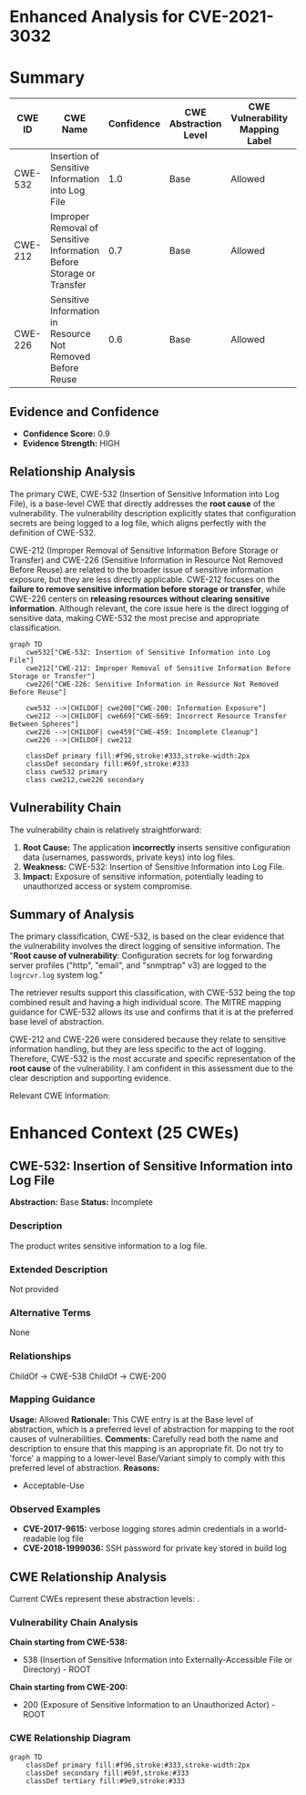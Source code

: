 # Enhanced Analysis for CVE-2021-3032

# Summary
| CWE ID | CWE Name | Confidence | CWE Abstraction Level | CWE Vulnerability Mapping Label | CWE-Vulnerability Mapping Notes |
|---|---|---|---|---|---|
| CWE-532 | Insertion of Sensitive Information into Log File | 1.0 | Base | Allowed | Primary CWE |
| CWE-212 | Improper Removal of Sensitive Information Before Storage or Transfer | 0.7 | Base | Allowed | Secondary Candidate |
| CWE-226 | Sensitive Information in Resource Not Removed Before Reuse | 0.6 | Base | Allowed | Secondary Candidate |

## Evidence and Confidence

*   **Confidence Score:** 0.9
*   **Evidence Strength:** HIGH

## Relationship Analysis
The primary CWE, CWE-532 (Insertion of Sensitive Information into Log File), is a base-level CWE that directly addresses the **root cause** of the vulnerability. The vulnerability description explicitly states that configuration secrets are being logged to a log file, which aligns perfectly with the definition of CWE-532.

CWE-212 (Improper Removal of Sensitive Information Before Storage or Transfer) and CWE-226 (Sensitive Information in Resource Not Removed Before Reuse) are related to the broader issue of sensitive information exposure, but they are less directly applicable. CWE-212 focuses on the **failure to remove sensitive information before storage or transfer**, while CWE-226 centers on **releasing resources without clearing sensitive information**. Although relevant, the core issue here is the direct logging of sensitive data, making CWE-532 the most precise and appropriate classification.

```mermaid
graph TD
    cwe532["CWE-532: Insertion of Sensitive Information into Log File"]
    cwe212["CWE-212: Improper Removal of Sensitive Information Before Storage or Transfer"]
    cwe226["CWE-226: Sensitive Information in Resource Not Removed Before Reuse"]

    cwe532 -->|CHILDOF| cwe200["CWE-200: Information Exposure"]
    cwe212 -->|CHILDOF| cwe669["CWE-669: Incorrect Resource Transfer Between Spheres"]
    cwe226 -->|CHILDOF| cwe459["CWE-459: Incomplete Cleanup"]
    cwe226 -->|CHILDOF| cwe212

    classDef primary fill:#f96,stroke:#333,stroke-width:2px
    classDef secondary fill:#69f,stroke:#333
    class cwe532 primary
    class cwe212,cwe226 secondary
```

## Vulnerability Chain
The vulnerability chain is relatively straightforward:
1.  **Root Cause:** The application **incorrectly** inserts sensitive configuration data (usernames, passwords, private keys) into log files.
2.  **Weakness:** CWE-532: Insertion of Sensitive Information into Log File.
3.  **Impact:** Exposure of sensitive information, potentially leading to unauthorized access or system compromise.

## Summary of Analysis
The primary classification, CWE-532, is based on the clear evidence that the vulnerability involves the direct logging of sensitive information. The "**Root cause of vulnerability**: Configuration secrets for log forwarding server profiles ("http", "email", and "snmptrap" v3) are logged to the `logrcvr.log` system log."

The retriever results support this classification, with CWE-532 being the top combined result and having a high individual score. The MITRE mapping guidance for CWE-532 allows its use and confirms that it is at the preferred base level of abstraction.

CWE-212 and CWE-226 were considered because they relate to sensitive information handling, but they are less specific to the act of logging. Therefore, CWE-532 is the most accurate and specific representation of the **root cause** of the vulnerability. I am confident in this assessment due to the clear description and supporting evidence.

Relevant CWE Information:

# Enhanced Context (25 CWEs)

## CWE-532: Insertion of Sensitive Information into Log File
**Abstraction:** Base
**Status:** Incomplete

### Description
The product writes sensitive information to a log file.

### Extended Description
Not provided

### Alternative Terms
None

### Relationships
ChildOf -> CWE-538
ChildOf -> CWE-200

### Mapping Guidance
**Usage:** Allowed
**Rationale:** This CWE entry is at the Base level of abstraction, which is a preferred level of abstraction for mapping to the root causes of vulnerabilities.
**Comments:** Carefully read both the name and description to ensure that this mapping is an appropriate fit. Do not try to 'force' a mapping to a lower-level Base/Variant simply to comply with this preferred level of abstraction.
**Reasons:**
- Acceptable-Use

### Observed Examples
- **CVE-2017-9615:** verbose logging stores admin credentials in a world-readable log file
- **CVE-2018-1999036:** SSH password for private key stored in build log


## CWE Relationship Analysis

Current CWEs represent these abstraction levels: .


### Vulnerability Chain Analysis

**Chain starting from CWE-538:**
- 538 (Insertion of Sensitive Information into Externally-Accessible File or Directory) - ROOT


**Chain starting from CWE-200:**
- 200 (Exposure of Sensitive Information to an Unauthorized Actor) - ROOT



### CWE Relationship Diagram

```mermaid
graph TD
    classDef primary fill:#f96,stroke:#333,stroke-width:2px
    classDef secondary fill:#69f,stroke:#333
    classDef tertiary fill:#9e9,stroke:#333
```